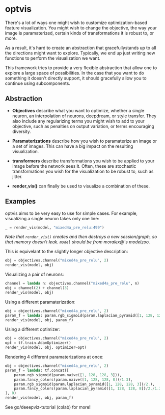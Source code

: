 
# optvis

There's a lot of ways one might wish to customize optimization-based feature
visualization. You might wish to change the objective, the way your image is
paramaterized, certain kinds of transformations it is robust to, or more.

As a result, it's hard to create an abstraction that gracefullystands up to all
the directions might want to explore. Typically, we end up just writing new
functions to perform the visualization we want.

This framework tries to provide a very flexible abstraction that allow one to
explore a large space of possibilities. In the case that you want to do
something it doesn't directly support, it should gracefully allow you to
continue using subcomponents.

## Abstraction

* **Objectives** describe what you want to optimize, whether a single neuron,
an interpolation of neurons, deepdream, or style transfer. They also include any
regularizing terms you might wish to add to your objective, such as penalties on
output variation, or terms encouraging diversity.

* **Paramaterizations** describe how you wish to paramaterize an image or  a set
of images. This can have a big impact on the resulting visualization.

* **transformers** describe transformations you wish to be applied to your image
before the network sees it. Often, these are stochastic transformations you wish
for the visualization to be robust to, such as jitter.

* **render_vis()** can finally be used to visualize a combination of these.

## Examples

optvis aims to be very easy to use for simple cases. For example, visualizing a
single neuron takes only one line:

```python
_ = render_vis(model, "mixed4a_pre_relu:499")
```

*Note that `render_vis()` creates and then destroys a new session/graph, so that
memory doesn't leak. `model` should be from moralex@'s modelzoo.*

This is equivelant to the slightly longer objective description:

```python
obj = objectives.channel("mixed4a_pre_relu", 2)
render_vis(model, obj)
```

Visualizing a pair of neurons:

```python
channel = lambda n: objectives.channel("mixed4a_pre_relu", n)
obj = channel(2) + channel(3)
render_vis(model, obj)
```

Using a different paramaterization:

```python
obj = objectives.channel("mixed4a_pre_relu", 2)
param_f = lambda: param.rgb_sigmoid(param.laplacian_pyramid([1, 128, 128, 3]))
render_vis(model, obj, param_f)
```

Using a different optimizer:

```python
obj = objectives.channel("mixed4a_pre_relu", 2)
opt = tf.train.AdamOptimizer()
render_vis(model, obj, optimizer=opt)
```

Rendering 4 different paramaterizations at once:

```python
obj = objectives.channel("mixed4a_pre_relu", 2)
param_f = lambda: tf.concat([
    param.rgb_sigmoid(param.naive([1, 128, 128, 3])),
    param.fancy_colors(param.naive([1, 128, 128, 8])/1.3),
    param.rgb_sigmoid(param.laplacian_pyramid([1, 128, 128, 3])/2.),
    param.fancy_colors(param.laplacian_pyramid([1, 128, 128, 8])/2./1.3),
], 0)
render_vis(model, obj, param_f)
```

See go/deeepviz-tutorial (colab) for more!


